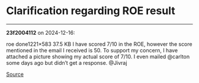 # Clarification regarding ROE result


---

**23f2004112** on 2024-12-16:

roe done1221×583 37.5 KB
I have scored  7/10 in the ROE, however the score mentioned in the email I received is 50. To support my concern, I have attached a picture showing my actual score of 7/10. I even mailed @carlton some days ago but didn’t get a response. @Jivraj

[Source](https://discourse.onlinedegree.iitm.ac.in/t/clarification-regarding-roe-result/159197/1)